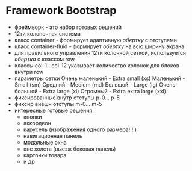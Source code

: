 # Framework Bootstrap
- фреймворк - это набор готовых решений
- 12ти колоночная система
- класс container - формирует адаптивную *обертку* с отступами
- класс container-fluid - формирует *обертку* на всю ширину экрана
- для правильного управления 12ти колочной сеткой, используется *обертка* с классом row
- классы col-1...col-12 указывает количество колонок для блоков внутри row
- параметры сетки
  Очень маленький - Extra small (xs)
  Маленький - Small (sm)
  Средний - Medium (md)
  Большой - Large (lg)
  Очень большой - Extra large (xl)
  Огромный - Extra extra large (xxl)
- фиксированные внутр отступы p-0... p-5
- фиксир внешн отступы m-0... m-5
- интересные готовые решения:
  - кнопки
  - аккордеон
  - карусель (изображения одного размера!!! )
  - навигационная панель
  - модальные окна
  - вне холста (выезж боковая панель)
  - карточки товара
  - и др
